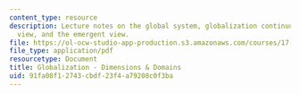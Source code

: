 ```yaml
---
content_type: resource
description: Lecture notes on the global system, globalization continuum, the conventional
  view, and the emergent view.
file: https://ol-ocw-studio-app-production.s3.amazonaws.com/courses/17-410-globalization-migration-and-international-relations-spring-2006/91fa08f12743cbdf23f4a79208c0f3ba_wk2_highlights.pdf
file_type: application/pdf
resourcetype: Document
title: Globalization - Dimensions & Domains
uid: 91fa08f1-2743-cbdf-23f4-a79208c0f3ba
---
```


